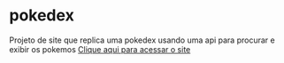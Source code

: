 # pokedex

Projeto de site que replica uma pokedex usando uma api para procurar e exibir os pokemos
[Clique aqui para acessar o site](https://alelucas2k.github.io/pokedex/)
